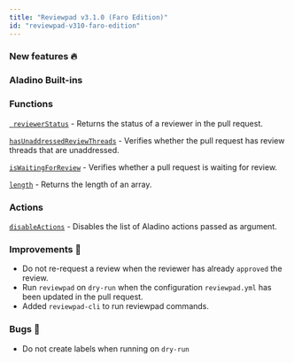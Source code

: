 ```yaml
---
title: "Reviewpad v3.1.0 (Faro Edition)"
id: "reviewpad-v310-faro-edition"
---
```


### New features :fire:

### Aladino Built-ins

### Functions

[` reviewerStatus`](/docs/reviewpad-file-specification/aladino-specification/aladino-built-ins#reviewerstatus) - Returns the status of a reviewer in the pull request.

[`hasUnaddressedReviewThreads`](/docs/reviewpad-file-specification/aladino-specification/aladino-built-ins#hasUnaddressedReviewThreads) - Verifies whether the pull request has review threads that are unaddressed.

[`isWaitingForReview`](/docs/reviewpad-file-specification/aladino-specification/aladino-built-ins#iswaitingforreview) - Verifies whether a pull request is waiting for review.

[`length`](/docs/reviewpad-file-specification/aladino-specification/aladino-built-ins#length) - Returns the length of an array.

### Actions

[`disableActions`](/docs/reviewpad-file-specification/aladino-specification/aladino-built-ins#disableactions) - Disables the list of Aladino actions passed as argument.

### Improvements :rocket:

- Do not re-request a review when the reviewer has already `approved` the review.
- Run `reviewpad` on `dry-run` when the configuration `reviewpad.yml` has been updated in the pull request.
- Added `reviewpad-cli` to run reviewpad commands.

### Bugs :bug:

- Do not create labels when running on `dry-run`